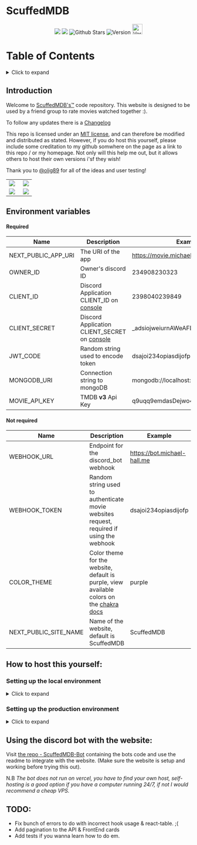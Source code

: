 # ScuffedMDB

<p align="center">
  <img src="https://img.shields.io/github/issues/mah51/scuffedmdb?style=for-the-badge">
  <img src="https://img.shields.io/github/forks/mah51/scuffedmdb?style=for-the-badge"/>
  <img alt="Github Stars" src="https://img.shields.io/github/stars/mah51/scuffedmdb?style=for-the-badge" />
   <img alt="Version" src="https://img.shields.io/github/v/tag/mah51/scuffedmdb?label=Version&style=for-the-badge" />
   <img alt="Version" height='28px'
   src="https://forthebadge.com/images/badges/not-a-bug-a-feature.svg" />
</p>

# Table of Contents

<details>
<summary>Click to expand</summary>
  
- [Introduction](#introduction)
  
- [Environment Variables](#environment-variables)

- [Host this yourself](#how-to-host-this-yourself)

  - [Setting up the local environment](#settting-up-the-local-environment)

  - [Setting up the production environment](#setting-up-the-production-environment)

- [Discord bot integration](#using-the-discord-bot-with-the-website)
- [TODO](#todo)

</details>

## Introduction

Welcome to [ScuffedMDB's&trade;](https://movie.michael-hall.me) code repository. This website is designed to be used by a friend group to rate movies watched together :).

To follow any updates there is a [Changelog](/CHANGELOG.md)

This repo is licensed under an [MIT license](https://github.com/mah51/ScuffedMDB/blob/main/LICENSE), and can therefore be modified and distributed as stated. However, if you do host this yourself, please include some creditation to my github somwhere on the page as a link to this repo / or my homepage. Not only will this help me out, but it allows others to host their own versions i'sf they wish!

Thank you to [@olig89](https://github.com/olig89) for all of the ideas and user testing!

<table>
  <tr>
    <td align="left">
<img src="https://user-images.githubusercontent.com/47287285/125026289-25392280-e07c-11eb-979a-67769c36c4ea.png" align="left" /></td>
    <td align="right"><img src="https://user-images.githubusercontent.com/47287285/125026321-371ac580-e07c-11eb-9881-1ec8a70c0f23.png"  align="right" /></td>
  </tr>
  <tr>
    <td align="left" >
<img src="https://user-images.githubusercontent.com/47287285/125026308-2f5b2100-e07c-11eb-873e-2eabcf0906fb.png" align="left" /></td>
 
  <td align="left"><img src="https://user-images.githubusercontent.com/47287285/125026394-616c8300-e07c-11eb-9678-a6e497119b7d.png" align="right" /></td>
     </tr>
</table>

## Environment variables

#### Required

| Name                | Description                                                                    | Example                              |
| ------------------- | ------------------------------------------------------------------------------ | ------------------------------------ |
| NEXT_PUBLIC_APP_URI | The URI of the app                                                             | https://movie.michael-hall.me        |
| OWNER_ID            | Owner's discord ID                                                             | 234908230323                         |
| CLIENT_ID           | Discord Application CLIENT_ID on [console](https://discord.com/developers)     | 2398040239849                        |
| CLIENT_SECRET       | Discord Application CLIENT_SECRET on [console](https://discord.com/developers) | \_adsiojweiurnAWeAFDS23              |
| JWT_CODE            | Random string used to encode token                                             | dsajoi234opiasdijofp                 |
| MONGODB_URI         | Connection string to mongoDB                                                   | mongodb://localhost:27017/scuffedmdb |
| MOVIE_API_KEY       | TMDB **v3** Api Key                                                            | q9uqq9emdasDejwo4                    |

#### Not required

| Name                  | Description                                                                                                                                 | Example                     |
| --------------------- | ------------------------------------------------------------------------------------------------------------------------------------------- | --------------------------- |
| WEBHOOK_URL           | Endpoint for the discord_bot webhook                                                                                                        | https://bot.michael-hall.me |
| WEBHOOK_TOKEN         | Random string used to authenticate movie websites request, required if using the webhook                                                    | dsajoi234opiasdijofp        |
| COLOR_THEME           | Color theme for the website, default is purple, view available colors on the [chakra docs](https://chakra-ui.com/docs/theming/theme#colors) | purple                      |
| NEXT_PUBLIC_SITE_NAME | Name of the website, default is ScuffedMDB                                                                                                  | ScuffedMDB                  |

## How to host this yourself:

### Setting up the local environment

<details>
  <summary>Click to expand</summary>
It is beneficial to set up a local environment to make quick changes without having to wait for the website to rebuild on vercel.

1. Fork this repository at the top right of this page.
2. Clone to your computer

`git clone https://github.com/<YOUR GITHUB USERNAME>/scuffedmdb`

`cd scuffedmdb`

3. Rename .env.example, to .env.local and enter the local address: http://localhost:3000 n.b Do not include a / at the end of your domain

.env.local
`NEXT_PUBLIC_APP_URI=http://localhost:3000`

4. Create an account on [discord.com](https://discord.com) and go to the [developer console](https://discord.com/developers).
5. Create a new application and copy and past Client ID and client secret into the respective fields in .env.local

```bash
CLIENT_SECRET=_H8z9NKhasaido_diddada4SgqjQj
CLIENT_ID=24534589043255834
```

_(these aren't mine before you try -\_-)_

6. Go to the oauth tab of your new discord application and add your production and development callback urls to the redirect tab. For example mine are: http://localhost:3000/api/auth/callback/discord and https://movie.michael-hall.me/api/auth/callback/discord - <yourdomain>/api/auth/callback/discord
7. Return to your .env.local file and enter a [random string](https://onlinerandomtools.com/generate-random-string) into JWT_CODE which is kept secret (just to encrypt the user data in the cookie).

`JWT_CODE=SlOQwlMMnwVY3ypfNLFOtlEauH5Ra2DE`

_and again_

8. I recommend using [cloud atlas](https://www.mongodb.com/cloud/atlas) to host your mongo database, but just create an account and a m.0 db, then copy the connection uri and paste into the .env.local file and append the database name.

`MONGODB_URI=<connection string>/local-movie-database`

9. Go to https://tmdb.org and create an account, then go to the [api settings](https://www.themoviedb.org/settings/api) under your profile and copy the **v3** key and paste it into your .env.local file under MOVIE_API_KEY

`MOVIE_API_KEY=<TMDB API KEY>`

10. Run `npm run dev` in your terminal in the project directory.

11. Stonks! ... if you are having trouble feel free to [submit an issue](https://github.com/mah51/ScuffedMDB/issues/new)
</details>

### Setting up the production environment

<details>
  <summary>Click to expand</summary>
1. Login to https://vercel.com/ with your github.

2. Go to the homepage and create new project, select 'ScuffedMDB' and click import.

3. All the default settings are as should be, just click deploy. (Be warned it wont work just yet, we still need to provide our environment variables!)

4. Return to the homepage and find your project, click on it and follow the tabs at the top to 'settings', then click environment variables on the left hand menu. Here you can add all of the environment variables from your .env.local file, one at a time using the box at the top.

5. CLIENT_ID, CLIENT_SECRET, OWNER_ID, and MOVIE_API_KEY will be the same as your local environment.

6. MONGO_URI should use a production database that is not the same as your local environment so set the database to a different name.

`MONGODB_URI=<connection string>/production-movie-database`

7. NEXT_PUBLIC_APP_URI needs to be the domain of your project on vercel. You can set a custom domain as shown in [vercels' docs](https://vercel.com/docs/custom-domains), but you need to click on your project to see the default domain, normally something like https://scuffedmdb.vercel.com (refer to 6 of setting up local environment to add domain to discord callback if you havent already)

`NEXT_PUBLIC_APP_URI=https://movie.michael-hall.me`

8.  Finally generate another JWT_CODE for production and enter into the vercel settings panel.

9.  Go back to the overview tab and click redeploy.

10. Thats it! your very own live movie rating website. The world is yours ... and everytime you push a change to your repo, it automatically redeploys (<3 vercel).
</details>

## Using the discord bot with the website:

Visit [the repo - ScuffedMDB-Bot](https://github.com/mah51/scuffedmdb-bot) containing the bots code and use the readme to integrate with the website. (Make sure the website is setup and working before trying this out).

N.B _The bot does not run on vercel, you have to find your own host, self-hosting is a good option if you have a computer running 24/7, if not I would recommend a cheap VPS._

## TODO:

- Fix bunch of errors to do with incorrect hook usage & react-table. ;(
- Add pagination to the API & FrontEnd cards
- Add tests if you wanna learn how to do em.
